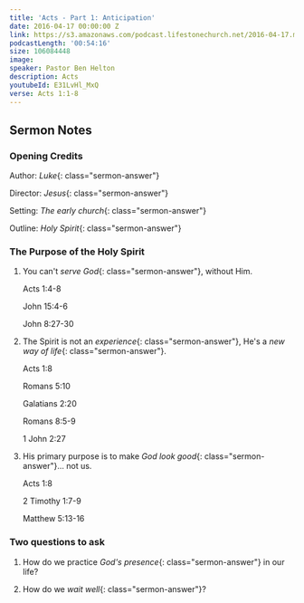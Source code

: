 ```yaml
---
title: 'Acts - Part 1: Anticipation'
date: 2016-04-17 00:00:00 Z
link: https://s3.amazonaws.com/podcast.lifestonechurch.net/2016-04-17.mp3
podcastLength: '00:54:16'
size: 106084448
image: 
speaker: Pastor Ben Helton
description: Acts
youtubeId: E31LvHl_MxQ
verse: Acts 1:1-8
---
```


## Sermon Notes

### Opening Credits

Author: *Luke*{: class="sermon-answer"}

Director: *Jesus*{: class="sermon-answer"}

Setting: *The early church*{: class="sermon-answer"}

Outline: *Holy Spirit*{: class="sermon-answer"}

### The Purpose of the Holy Spirit

1. You can't *serve God*{: class="sermon-answer"}, without Him.

    Acts 1:4-8

    John 15:4-6

    John 8:27-30

2. The Spirit is not an *experience*{: class="sermon-answer"}, He's a *new way of life*{: class="sermon-answer"}.

    Acts 1:8

    Romans 5:10

    Galatians 2:20

    Romans 8:5-9

    1 John 2:27

3. His primary purpose is to make *God look good*{: class="sermon-answer"}... not us.

    Acts 1:8

    2 Timothy 1:7-9

    Matthew 5:13-16

### Two questions to ask

1. How do we practice *God's presence*{: class="sermon-answer"} in our life?

2. How do we *wait well*{: class="sermon-answer"}?
